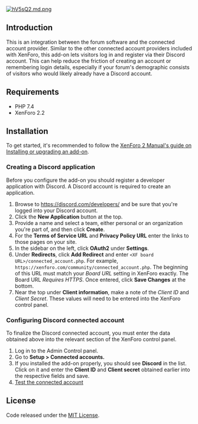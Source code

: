[![hV5sQ2.md.png](https://iili.io/hV5sQ2.md.png)](https://freeimage.host/i/hV5sQ2)

## Introduction

This is an integration between the forum software and the connected account provider. Similar to the other connected account providers included with XenForo, this add-on lets visitors log in and register via their Discord account. This can help reduce the friction of creating an account or remembering login details, especially if your forum's demographic consists of visitors who would likely already have a Discord account.

## Requirements

- PHP 7.4
- XenForo 2.2

## Installation

To get started, it's recommended to follow the [XenForo 2 Manual's guide on Installing or upgrading an add-on](https://xenforo.com/docs/xf2/add-ons/#installing-or-upgrading-an-add-on).

### Creating a Discord application

Before you configure the add-on you should register a developer application with Discord. A Discord account is required to create an application.

1. Browse to https://discord.com/developers/ and be sure that you're logged into your Discord account.
2. Click the **New Application** button at the top.
3. Provide a name and select a team, either personal or an organization you're part of, and then click **Create**.
4. For the **Terms of Service URL** and **Privacy Policy URL** enter the links to those pages on your site.
5. In the sidebar on the left, click **OAuth2** under **Settings**.
6. Under **Redirects**, click **Add Redirect** and enter `<XF board URL>/connected_account.php`. For example, `https://xenforo.com/community/connected_account.php`. The beginning of this URL must match your *Board URL* setting in XenForo exactly. The Board URL *Requires HTTPS*. Once entered, click **Save Changes** at the bottom.
7. Near the top under **Client information**, make a note of the *Client ID* and *Client Secret*. These values will need to be entered into the XenForo control panel.

### Configuring Discord connected account

To finalize the Discord connected account, you must enter the data obtained above into the relevant section of the XenForo control panel.

1. Log in to the Admin Control panel.
2. Go to **Setup > Connected accounts.**
3. If you installed the add-on properly, you should see **Discord** in the list. Click on it and enter the **Client ID** and **Client secret** obtained earlier into the respective fields and save.
4. [Test the connected account](https://xenforo.com/docs/xf2/connected-accounts/#testing-connected-accounts)

## License

Code released under the [MIT License](./LICENSE).